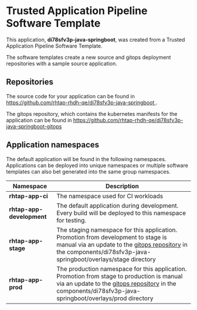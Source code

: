 # Trusted Application Pipeline Software Template

This application, **di78sfv3p-java-springboot**, was created from a Trusted Application Pipeline Software Template.

The software templates create a new source and gitops deployment repositories with a sample source application. 

## Repositories

The source code for your application can be found in [https://github.com/rhtap-rhdh-qe/di78sfv3p-java-springboot ](https://github.com/rhtap-rhdh-qe/di78sfv3p-java-springboot ).
 
The gitops repository, which contains the kubernetes manifests for the application can be found in 
[https://github.com/rhtap-rhdh-qe/di78sfv3p-java-springboot-gitops ](https://github.com/rhtap-rhdh-qe/di78sfv3p-java-springboot-gitops ) 

## Application namespaces 

The default application will be found in the following namespaces. Applications can be deployed into unique namespaces or multiple software templates can also bet generated into the same group namespaces.  

|  Namespace   |  Description   |  
| -------- | -------- |
| **rhtap-app-ci** | The namespace used for CI workloads |
| **rhtap-app-development** | The default application during development. Every build will be deployed to this namespace for testing. |
| **rhtap-app-stage** | The staging namespace for this application. Promotion from development to stage is manual via an update to the [gitops repository](https://github.com/rhtap-rhdh-qe/di78sfv3p-java-springboot-gitops ) in the components/di78sfv3p-java-springboot/overlays/stage directory |
| **rhtap-app-prod** | The production namespace for this application. Promotion from stage to production is manual via an update to the [gitops repository](https://github.com/rhtap-rhdh-qe/di78sfv3p-java-springboot-gitops ) in the components/di78sfv3p-java-springboot/overlays/prod directory |